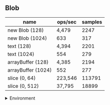 ## Blob

|name|ops/sec|samples|
|-|-|-|
|new Blob (128)|4,479|2247|
|new Blob (1024)|633|317|
|text (128)|4,394|2201|
|text (1024)|554|279|
|arrayBuffer (128)|4,385|2194|
|arrayBuffer (1024)|552|277|
|slice (0, 64)|223,546|113791|
|slice (0, 512)|37,795|18899|


<details>
<summary>Environment</summary>

* __Machine:__ linux x64 | 4 vCPUs | 7.6GB Mem
* __Run:__ Wed Oct 15 2025 21:02:29 GMT+0000 (Coordinated Universal Time)
* __Node:__ `v22.19.0`
</details>

<!--
{"environment":{"platform":"linux","arch":"x64","cpus":4,"totalMemory":7.597843170166016},"benchmarks":[{"name":"new Blob (128)","samples":2247,"opsSec":4479.308825624042},{"name":"new Blob (1024)","samples":317,"opsSec":633.2018528636764},{"name":"text (128)","samples":2201,"opsSec":4394.740337226416},{"name":"text (1024)","samples":279,"opsSec":554.5922866203543},{"name":"arrayBuffer (128)","samples":2194,"opsSec":4385.61728535763},{"name":"arrayBuffer (1024)","samples":277,"opsSec":552.4174102966161},{"name":"slice (0, 64)","samples":113791,"opsSec":223546.08599772412},{"name":"slice (0, 512)","samples":18899,"opsSec":37795.83233342401}]}-->
